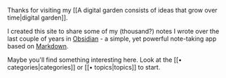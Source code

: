 Thanks for visiting my [[A digital garden consists of ideas that grow over time|digital garden]]. 

I created this site to share some of my (thousand?) notes I wrote over the last couple of years in [Obsidian](https://obsidian.md/) - a simple, yet powerful note-taking app based on [Markdown](https://en.wikipedia.org/wiki/Markdown). 

Maybe you'll find something interesting here. Look at the [[• categories|categories]] or [[• topics|topics]] to start.

